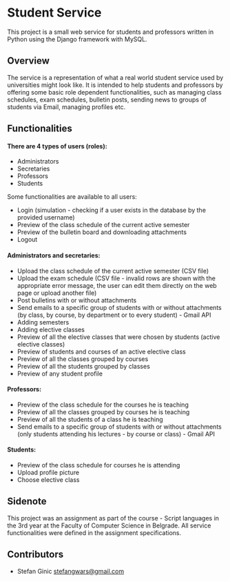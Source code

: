 # Student Service
This project is a small web service for students and professors written in Python using the Django framework with MySQL.

## Overview 
The service is a representation of what a real world student service used by universities might look like. It is intended to help students and professors by offering some basic role dependent functionalities, such as managing class schedules, exam schedules, bulletin posts, sending news to groups of students via Email, managing profiles etc.

## Functionalities

#### There are 4 types of users (roles):
* Administrators
* Secretaries
* Professors
* Students

Some functionalities are available to all users:
* Login (simulation - checking if a user exists in the database by the provided username)
* Preview of the class schedule of the current active semester
* Preview of the bulletin board and downloading attachments
* Logout

#### Administrators and secretaries:
* Upload the class schedule of the current active semester (CSV file)
* Upload the exam schedule (CSV file - invalid rows are shown with the appropriate error message, the user can edit them directly on the web page or upload another file)
* Post bulletins with or without attachments
* Send emails to a specific group of students with or without attachments (by class, by course, by department or to every student) - Gmail API
* Adding semesters
* Adding elective classes
* Preview of all the elective classes that were chosen by students (active elective classes)
* Preview of students and courses of an active elective class
* Preview of all the classes grouped by courses
* Preview of all the students grouped by classes
* Preview of any student profile

#### Professors:
* Preview of the class schedule for the courses he is teaching
* Preview of all the classes grouped by courses he is teaching
* Preview of all the students of a class he is teaching
* Send emails to a specific group of students with or without attachments (only students attending his lectures - by course or class) - Gmail API

#### Students:
* Preview of the class schedule for courses he is attending
* Upload profile picture
* Choose elective class

## Sidenote
This project was an assignment as part of the course - Script languages in the 3rd year at the Faculty of Computer Science in Belgrade. All service functionalities were defined in the assignment specifications.

## Contributors
- Stefan Ginic <stefangwars@gmail.com>
